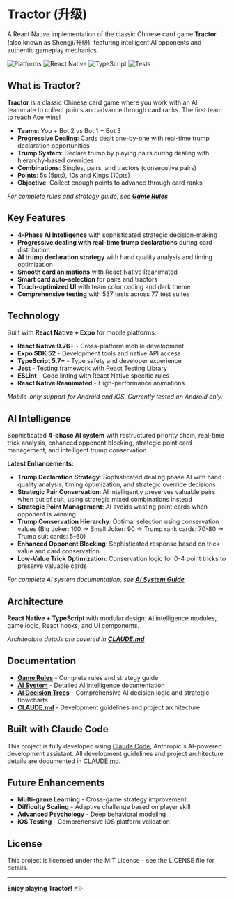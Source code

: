 # Tractor (升级)

A React Native implementation of the classic Chinese card game **Tractor** (also known as Shengji/升级), featuring intelligent AI opponents and authentic gameplay mechanics.

![Platforms](https://img.shields.io/badge/Platforms-Android%20%7C%20iOS-blue)
![React Native](https://img.shields.io/badge/React%20Native-Expo-blue)
![TypeScript](https://img.shields.io/badge/TypeScript-Strict-green)
![Tests](https://img.shields.io/badge/Tests-537%20Passing-brightgreen)

## What is Tractor?

**Tractor** is a classic Chinese card game where you work with an AI teammate to collect points and advance through card ranks. The first team to reach Ace wins!

- **Teams**: You + Bot 2 vs Bot 1 + Bot 3  
- **Progressive Dealing**: Cards dealt one-by-one with real-time trump declaration opportunities
- **Trump System**: Declare trump by playing pairs during dealing with hierarchy-based overrides
- **Combinations**: Singles, pairs, and tractors (consecutive pairs)
- **Points**: 5s (5pts), 10s and Kings (10pts)
- **Objective**: Collect enough points to advance through card ranks

*For complete rules and strategy guide, see **[Game Rules](docs/GAME_RULES.md)***

## Key Features

- **4-Phase AI Intelligence** with sophisticated strategic decision-making
- **Progressive dealing with real-time trump declarations** during card distribution
- **AI trump declaration strategy** with hand quality analysis and timing optimization
- **Smooth card animations** with React Native Reanimated
- **Smart card auto-selection** for pairs and tractors
- **Touch-optimized UI** with team color coding and dark theme
- **Comprehensive testing** with 537 tests across 77 test suites

## Technology

Built with **React Native + Expo** for mobile platforms:
- **React Native 0.76+** - Cross-platform mobile development
- **Expo SDK 52** - Development tools and native API access
- **TypeScript 5.7+** - Type safety and developer experience
- **Jest** - Testing framework with React Testing Library
- **ESLint** - Code linting with React Native specific rules
- **React Native Reanimated** - High-performance animations

*Mobile-only support for Android and iOS. Currently tested on Android only.*

## AI Intelligence

Sophisticated **4-phase AI system** with restructured priority chain, real-time trick analysis, enhanced opponent blocking, strategic point card management, and intelligent trump conservation.

**Latest Enhancements:**
- **Trump Declaration Strategy**: Sophisticated dealing phase AI with hand quality analysis, timing optimization, and strategic override decisions
- **Strategic Pair Conservation**: AI intelligently preserves valuable pairs when out of suit, using strategic mixed combinations instead
- **Strategic Point Management**: AI avoids wasting point cards when opponent is winning
- **Trump Conservation Hierarchy**: Optimal selection using conservation values (Big Joker: 100 → Small Joker: 90 → Trump rank cards: 70-80 → Trump suit cards: 5-60)
- **Enhanced Opponent Blocking**: Sophisticated response based on trick value and card conservation
- **Low-Value Trick Optimization**: Conservation logic for 0-4 point tricks to preserve valuable cards

*For complete AI system documentation, see **[AI System Guide](docs/AI_SYSTEM.md)***

## Architecture

**React Native + TypeScript** with modular design: AI intelligence modules, game logic, React hooks, and UI components.

*Architecture details are covered in **[CLAUDE.md](CLAUDE.md)***

## Documentation

- **[Game Rules](docs/GAME_RULES.md)** - Complete rules and strategy guide
- **[AI System](docs/AI_SYSTEM.md)** - Detailed AI intelligence documentation
- **[AI Decision Trees](docs/AI_DECISION_TREE.md)** - Comprehensive AI decision logic and strategic flowcharts
- **[CLAUDE.md](CLAUDE.md)** - Development guidelines and project architecture

## Built with Claude Code

This project is fully developed using [Claude Code](https://claude.ai/code), Anthropic's AI-powered development assistant. All development guidelines and project architecture details are documented in [CLAUDE.md](CLAUDE.md).

## Future Enhancements

- **Multi-game Learning** - Cross-game strategy improvement
- **Difficulty Scaling** - Adaptive challenge based on player skill
- **Advanced Psychology** - Deep behavioral modeling
- **iOS Testing** - Comprehensive iOS platform validation

## License

This project is licensed under the MIT License - see the LICENSE file for details.

---

**Enjoy playing Tractor!** 🃏✨
